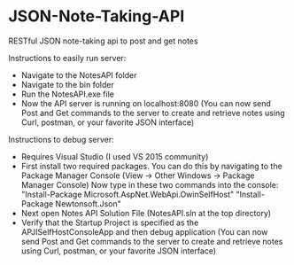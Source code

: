 # JSON-Note-Taking-API
RESTful JSON note-taking api to post and get notes

Instructions to easily run server:
- Navigate to the NotesAPI folder
- Navigate to the bin folder
- Run the NotesAPI.exe file
- Now the API server is running on localhost:8080
(You can now send Post and Get commands to the server to create and retrieve notes using Curl, postman, or your favorite JSON interface)

Instructions to debug server:
- Requires Visual Studio (I used VS 2015 community)
- First install two required packages. 
    You can do this by navigating to the Package Manager Console 
    (View -> Other Windows -> Package Manager Console)
    Now type in these two commands into the console:
    "Install-Package Microsoft.AspNet.WebApi.OwinSelfHost"
    "Install-Package Newtonsoft.Json"
- Next open Notes API Solution File (NotesAPI.sln at the top directory)
- Verify that the Startup Project is specified as the APJISelfHostConsoleApp and then debug application
(You can now send Post and Get commands to the server to create and retrieve notes using Curl, postman, or your favorite JSON interface)
